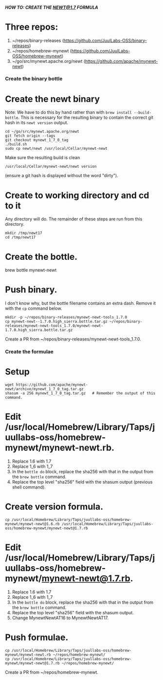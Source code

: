 ##### HOW TO: CREATE THE NEWT@1.7 FORMULA

# Three repos:
1. ~/repos/binary-releases (https://github.com/JuulLabs-OSS/binary-releases)
2. ~/repos/homebrew-mynewt (https://github.com/JuulLabs-OSS/homebrew-mynewt)
3. ~/go/src/mynewt.apache.org/newt (https://github.com/apache/mynewt-newt)

### Create the binary bottle

# Create the newt binary
Note: We have to do this by hand rather than with `brew install --build-bottle`.  This is necessary for the resulting binary to contain the correct git hash in its `newt version` output.

```
cd ~/go/src/mynewt.apache.org/newt
git fetch origin --tags
git checkout mynewt_1_7_0_tag
./build.sh
sudo cp newt/newt /usr/local/Cellar/mynewt-newt
```

Make sure the resulting build is clean
```
/usr/local/Cellar/mynewt-newt/newt version
```
(ensure a git hash is displayed without the word "dirty").

# Create to working directory and cd to it
Any directory will do.  The remainder of these steps are run from this directory.
```
mkdir /tmp/newt17
cd /tmp/newt17
```

# Create the bottle.
brew bottle mynewt-newt

# Push binary.
I don't know why, but the bottle filename contains an extra dash.  Remove it with the `cp` command below.
```
mkdir -p ~/repos/binary-releases/mynewt-newt-tools_1.7.0
cp mynewt-newt--1.7.0.high_sierra.bottle.tar.gz ~/repos/binary-releases/mynewt-newt-tools_1.7.0/mynewt-newt-1.7.0.high_sierra.bottle.tar.gz
```
Create a PR from ~/repos/binary-releases/mynewt-newt-tools_1.7.0.

### Create the formulae

# Setup
```
wget https://github.com/apache/mynewt-newt/archive/mynewt_1_7_0_tag.tar.gz
shasum -a 256 mynewt_1_7_0_tag.tar.gz   # Remember the output of this command.
```

# Edit /usr/local/Homebrew/Library/Taps/juullabs-oss/homebrew-mynewt/mynewt-newt.rb.
1. Replace 1.6 with 1.7
2. Replace 1_6 with 1_7
3. In the `bottle do` block, replace the sha256 with that in the output from the `brew bottle` command.
4. Replace the top level "sha256" field with the shasum output (previous shell command).

# Create version formula.
```
cp /usr/local/Homebrew/Library/Taps/juullabs-oss/homebrew-mynewt/mynewt-newt@1.6.rb /usr/local/Homebrew/Library/Taps/juullabs-oss/homebrew-mynewt/mynewt-newt@1.7.rb
```

# Edit /usr/local/Homebrew/Library/Taps/juullabs-oss/homebrew-mynewt/mynewt-newt@1.7.rb.
1. Replace 1.6 with 1.7
2. Replace 1_6 with 1_7
3. In the `bottle do` block, replace the sha256 with that in the output from the `brew bottle` command.
4. Replace the top level "sha256" field with the shasum output.
5. Change MynewtNewtAT16 to MynewtNewtAT17.

# Push formulae.
```
cp /usr/local/Homebrew/Library/Taps/juullabs-oss/homebrew-mynewt/mynewt-newt.rb ~/repos/homebrew-mynewt/
cp /usr/local/Homebrew/Library/Taps/juullabs-oss/homebrew-mynewt/mynewt-newt@1.7.rb ~/repos/homebrew-mynewt/
```
Create a PR from ~/repos/homebrew-mynewt.
